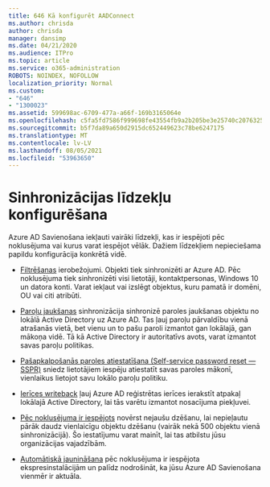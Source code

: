 ```yaml
---
title: 646 Kā konfigurēt AADConnect
ms.author: chrisda
author: chrisda
manager: dansimp
ms.date: 04/21/2020
ms.audience: ITPro
ms.topic: article
ms.service: o365-administration
ROBOTS: NOINDEX, NOFOLLOW
localization_priority: Normal
ms.custom:
- "646"
- "1300023"
ms.assetid: 599698ac-6709-477a-a66f-169b3165064e
ms.openlocfilehash: c5fa5fd7586f999698fe43554fb9a2b205be3e25740c20763254a38d41297e0c
ms.sourcegitcommit: b5f7da89a650d2915dc652449623c78be6247175
ms.translationtype: MT
ms.contentlocale: lv-LV
ms.lasthandoff: 08/05/2021
ms.locfileid: "53963650"
---
```

# <a name="configure-sync-features"></a>Sinhronizācijas līdzekļu konfigurēšana

Azure AD Savienošana iekļauti vairāki līdzekļi, kas ir iespējoti pēc noklusējuma vai kurus varat iespējot vēlāk. Dažiem līdzekļiem nepieciešama papildu konfigurācija konkrētā vidē.

- [Filtrēšanas](https://docs.microsoft.com/azure/active-directory/connect/active-directory-aadconnectsync-configure-filtering) ierobežojumi. Objekti tiek sinhronizēti ar Azure AD. Pēc noklusējuma tiek sinhronizēti visi lietotāji, kontaktpersonas, Windows 10 un datora konti. Varat iekļaut vai izslēgt objektus, kuru pamatā ir domēni, OU vai citi atribūti.

- [Paroļu jaukšanas](https://docs.microsoft.com/azure/active-directory/connect/active-directory-aadconnectsync-implement-password-hash-synchronization) sinhronizācija sinhronizē paroles jaukšanas objektu no lokālā Active Directory uz Azure AD. Tas ļauj paroļu pārvaldību vienā atrašanās vietā, bet vienu un to pašu paroli izmantot gan lokālajā, gan mākoņa vidē. Tā kā Active Directory ir autoritatīvs avots, varat izmantot savas paroļu politikas.

- [Pašapkalpošanās paroles atiestatīšana (Self-service password reset — SSPR)](https://docs.microsoft.com/azure/active-directory/authentication/quickstart-sspr) sniedz lietotājiem iespēju atiestatīt savas paroles mākonī, vienlaikus lietojot savu lokālo paroļu politiku.

- [Ierīces writeback](https://docs.microsoft.com/azure/active-directory/connect/active-directory-aadconnect-feature-device-writeback) ļauj Azure AD reģistrētas ierīces ierakstīt atpakaļ lokālajā Active Directory, lai tās varētu izmantot nosacījuma piekļuvei.

- [Pēc noklusējuma ir iespējots](https://docs.microsoft.com/azure/active-directory/connect/active-directory-aadconnectsync-feature-prevent-accidental-deletes) novērst nejaušu dzēšanu, lai nepieļautu pārāk daudz vienlaicīgu objektu dzēšanu (vairāk nekā 500 objektu vienā sinhronizācijā). Šo iestatījumu varat mainīt, lai tas atbilstu jūsu organizācijas vajadzībām.

- [Automātiskā jaunināšana](https://docs.microsoft.com/azure/active-directory/connect/active-directory-aadconnect-feature-automatic-upgrade) pēc noklusējuma ir iespējota ekspresinstalācijām un palīdz nodrošināt, ka jūsu Azure AD Savienošana vienmēr ir aktuāla.
